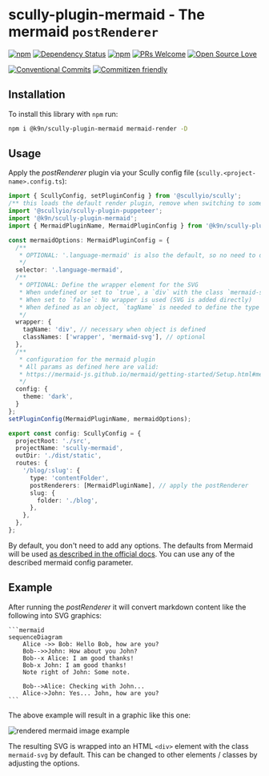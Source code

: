 # scully-plugin-mermaid - The mermaid  `postRenderer`

[![npm](https://img.shields.io/npm/v/@k9n/scully-plugin-mermaid.svg)](https://www.npmjs.com/package/@k9n/scully-plugin-mermaid)
[![Dependency Status](https://img.shields.io/librariesio/release/npm/@k9n/scully-plugin-mermaid.svg)](https://img.shields.io/librariesio/release/npm/@k9n/scully-plugin-mermaid)
[![npm](https://img.shields.io/npm/l/@k9n/scully-plugin-mermaid.svg)](https://www.npmjs.com/package/@k9n/scully-plugin-mermaid)
[![PRs Welcome](https://img.shields.io/badge/PRs-welcome-brightgreen.svg)](http://makeapullrequest.com)
[![Open Source Love](https://badges.frapsoft.com/os/v1/open-source.svg?v=102)](https://github.com/ellerbrock/open-source-badge/)

[![Conventional Commits](https://img.shields.io/badge/Conventional%20Commits-1.0.0-yellow.svg)](https://conventionalcommits.org)
[![Commitizen friendly](https://img.shields.io/badge/commitizen-friendly-brightgreen.svg)](http://commitizen.github.io/cz-cli/)

## Installation

To install this library with `npm` run:

```bash
npm i @k9n/scully-plugin-mermaid mermaid-render -D
```

## Usage

Apply the *postRenderer* plugin via your Scully config file (`scully.<project-name>.config.ts`):

```ts
import { ScullyConfig, setPluginConfig } from '@scullyio/scully';
/** this loads the default render plugin, remove when switching to something else. */
import '@scullyio/scully-plugin-puppeteer';
import '@k9n/scully-plugin-mermaid';
import { MermaidPluginName, MermaidPluginConfig } from '@k9n/scully-plugin-mermaid';

const mermaidOptions: MermaidPluginConfig = {
  /**
   * OPTIONAL: '.language-mermaid' is also the default, so no need to define this
   */
  selector: '.language-mermaid',
  /**
   * OPTIONAL: Define the wrapper element for the SVG
   * When undefined or set to `true`, a `div` with the class `mermaid-svg` is used by default
   * When set to `false`: No wrapper is used (SVG is added directly)
   * When defined as an object, `tagName` is needed to define the type of the wrapper element (HTML tag)
   */
  wrapper: {
    tagName: 'div', // necessary when object is defined
    classNames: ['wrapper', 'mermaid-svg'], // optional
  },
  /**
   * configuration for the mermaid plugin
   * All params as defined here are valid:
   * https://mermaid-js.github.io/mermaid/getting-started/Setup.html#mermaidapi-configuration-defaults
   */
  config: {
    theme: 'dark',
  }
};
setPluginConfig(MermaidPluginName, mermaidOptions);

export const config: ScullyConfig = {
  projectRoot: './src',
  projectName: 'scully-mermaid',
  outDir: './dist/static',
  routes: {
    '/blog/:slug': {
      type: 'contentFolder',
      postRenderers: [MermaidPluginName], // apply the postRenderer
      slug: {
        folder: './blog',
      },
    },
  },
};
```

By default, you don't need to add any options. The defaults from Mermaid will be used [as described in the official docs](https://mermaid-js.github.io/mermaid/getting-started/Setup.html#mermaidapi-configuration-defaults).
You can use any of the described mermaid config parameter.

## Example

After running the *postRenderer* it will convert markdown content like the following into SVG graphics:

<pre class="language-text"><code class="language-text">```mermaid
sequenceDiagram
    Alice ->> Bob: Hello Bob, how are you?
    Bob-->>John: How about you John?
    Bob--x Alice: I am good thanks!
    Bob-x John: I am good thanks!
    Note right of John: Some note.

    Bob-->Alice: Checking with John...
    Alice->John: Yes... John, how are you?
```</code></pre>

The above example will result in a graphic like this one:

![rendered mermaid image example](./assets/example.svg)

The resulting SVG is wrapped into an HTML `<div>` element with the class `mermaid-svg` by default.
This can be changed to other elements / classes by adjusting the options.
